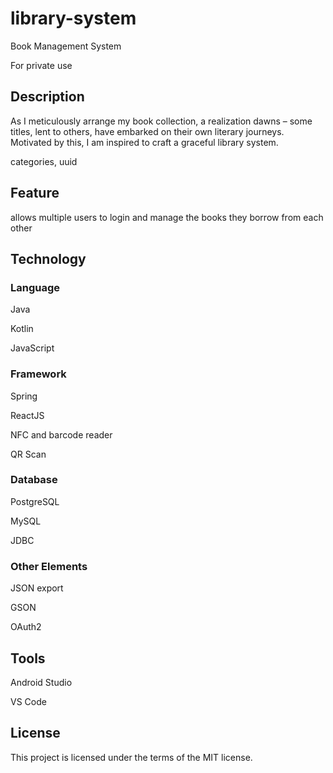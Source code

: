 # library-system
Book Management System

For private use

## Description

As I meticulously arrange my book collection, a realization dawns – some titles, lent to others, have embarked on their own literary journeys. Motivated by this, I am inspired to craft a graceful library system.

categories, uuid


## Feature

allows multiple users to login and manage the books they borrow from each other

## Technology

### Language

Java

Kotlin

JavaScript

### Framework

Spring

ReactJS

NFC and barcode reader

QR Scan

### Database

PostgreSQL

MySQL

JDBC

### Other Elements

JSON export

GSON

OAuth2

## Tools

Android Studio

VS Code

## License

This project is licensed under the terms of the MIT license.
